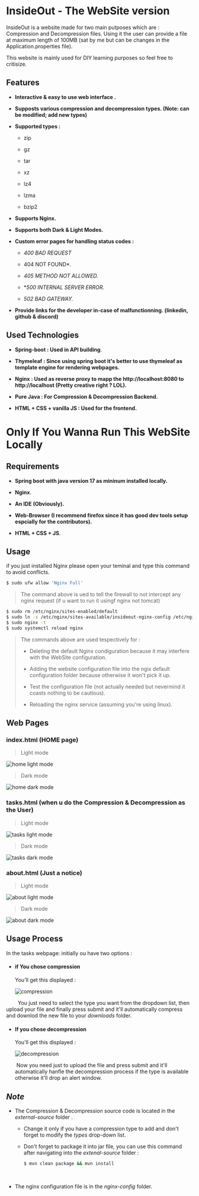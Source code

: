 # InsideOut - The WebSite version



InsideOut is a website made for two main putposes which are : Compression and Decompression files. Using it the user can provide a file at maximum length of 100MB (sat by me but can be changes in the Application.properties file).

This website is mainly used for DIY learning purposes so feel free to critisize.



## Features

- **Interactive & easy to use web interface .**

- **Supposts various compression and decompression types. (Note: can be modified; add new types)**

- **Supported types :**
  
  - zip
  
  - gz
  
  - tar
  
  - xz
  
  - lz4
  
  - lzma
  
  - bzip2

- **Supports Nginx.**

- **Supports both Dark & Light Modes.**

- **Custom error pages for handling status codes :**
  
  - *400 BAD REQUEST*
  
  - 404 NOT FOUND*.
  
  - *405 METHOD NOT ALLOWED.*
  
  - **500 INTERNAL SERVER ERROR.*
  
  - *502 BAD GATEWAY.*

- **Provide links for the developer in-case of malfunctionning. (linkedin, github & discord)**



## Used Technologies

- **Spring-boot : Used in API building**.

- **Thymeleaf : Since using spring boot it's better to use thymeleaf as template engine for rendering webpages.**

- **Nginx : Used as reverse proxy to mapp the http://localhost:8080 to http://localhost (Pretty creative right ? LOL).**

- **Pure Java : For Compression & Decompression Backend.**

- **HTML + CSS + vanilla JS : Used for the frontend.**



# Only If You Wanna Run This WebSite Locally



## Requirements

- **Spring boot with java version 17 as mininum installed locally.**

- **Nginx**.

- **An IDE (Obviously).**

- **Web-Browser (I recommend firefox since it has good dev tools setup espcially for the contributors).**

- **HTML + CSS + JS**.



## Usage

if you just installed Nginx please open your teminal and type this command to avoid conflicts.

```bash
$ sudo ufw allow 'Nginx Full' 
```

> The command above is ued to tell the firewall to not intercept any nginx request (if u want to run it usingf nginx not tomcat)

```bash
$ sudo rm /etc/nginx/sites-enabled/default
$ sudo ln -s /etc/nginx/sites-available/insideout-nginx-config /etc/nginx/sites-enabled/
$ sudo nginx -t
$ sudo systemctl reload nginx
```

> The commands above are used tespectively for :
> 
> - Deleting the default Nginx condiguration because it may interfere with the WebSite configuration.
> 
> - Adding the website configuration file into the ngix default configuration folder because otherwise it won't pick it up.
> 
> - Test the configuration file (not actually needed but nevermind it coasts nothing to be cautious).
> 
> - Reloading the nginx service (assuming you're using linux).



## Web Pages

### index.html (HOME page)

> Light mode

![home light mode](images/2025-03-11-23-47-12-Screenshot%20from%202025-03-11%2023-44-18.png)

> Dark mode

![home dark mode](images/2025-03-11-23-48-14-Screenshot%20from%202025-03-11%2023-44-36.png)



### tasks.html (when u do the Compression & Decompression as the User)

> Light mode

![tasks light mode](images/2025-03-11-23-51-00-image.png)

> Dark mode

![tasks dark mode](images/2025-03-11-23-49-10-Screenshot%20from%202025-03-11%2023-45-09.png)



### about.html (Just a notice)

> Light mode

![about light mode](images/2025-03-11-23-51-12-Screenshot%20from%202025-03-11%2023-49-58.png)

> Dark mode

![about dark mode](images/2025-03-11-23-49-45-Screenshot%20from%202025-03-11%2023-45-51.png)



## Usage Process

In the tasks webpage: initially ou have two options :

- #### if You chose compression
  
  You'll get this displayed :
  
  ![compression](images/2025-03-11-23-53-06-image.png)

        You just need to select the type you want from the dropdown list, then upload your file and finally press submit and it'll automatically compress and downlod the new file to your *downloads* folder.

- #### If you chose decompression
  
  You'll get this displayed : 
  
  ![decompression](images/2025-03-11-23-56-24-Screenshot%20from%202025-03-11%2023-56-11.png)
  
   Now you need just to upload the file and press submit and it'll automatically hanfle the decompression process if the type is available otherwise it'll drop an alert window.



## *Note*

- The Compression & Decompression source code is located in the *external-source* folder .
  
  - Change it only if you have a compression type to add and don't forget to modify the *types* drop-down list.
  
  - Don't forget to package it into jar file, you can use this command after navigating into the *extenal-source* folder :
    
    ```bash
    $ mvn clean package && mvn install
    ```

         

- The nginx configuration file is in the *nginx-config* folder.
